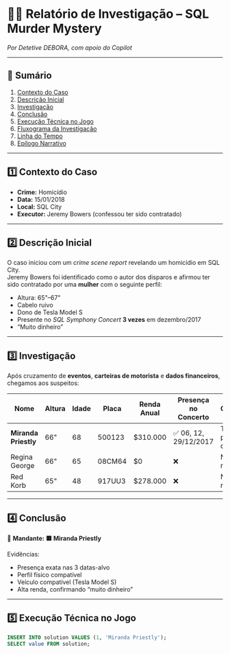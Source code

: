 # 🕵️‍♀️ Relatório de Investigação – SQL Murder Mystery  
*Por Detetive DEBORA, com apoio do Copilot*  

---

## 📌 Sumário
1. [Contexto do Caso](#1-contexto-do-caso)  
2. [Descrição Inicial](#2-descrição-inicial)  
3. [Investigação](#3-investigação)  
4. [Conclusão](#4-conclusão)  
5. [Execução Técnica no Jogo](#5-execução-técnica-no-jogo)  
6. [Fluxograma da Investigação](#6-fluxograma-da-investigação)  
7. [Linha do Tempo](#7-linha-do-tempo)  
8. [Epílogo Narrativo](#8-epílogo-narrativo)  

---

## 1️⃣ Contexto do Caso
- **Crime:** Homicídio  
- **Data:** 15/01/2018  
- **Local:** SQL City  
- **Executor:** Jeremy Bowers (confessou ter sido contratado)  

---

## 2️⃣ Descrição Inicial
O caso iniciou com um *crime scene report* revelando um homicídio em SQL City.  
Jeremy Bowers foi identificado como o autor dos disparos e afirmou ter sido contratado por uma **mulher** com o seguinte perfil:  

- Altura: 65"–67"  
- Cabelo ruivo  
- Dono de Tesla Model S  
- Presente no *SQL Symphony Concert* **3 vezes** em dezembro/2017  
- “Muito dinheiro”  

---

## 3️⃣ Investigação
Após cruzamento de **eventos**, **carteiras de motorista** e **dados financeiros**, chegamos aos suspeitos:  

| Nome              | Altura | Idade | Placa    | Renda Anual | Presença no Concerto | Observações |
|-------------------|--------|-------|----------|-------------|----------------------|-------------|
| **Miranda Priestly** | 66"    | 68    | 500123   | $310.000    | ✅ 06, 12, 29/12/2017 | Todas as pistas coincidem |
| Regina George     | 66"    | 65    | 08CM64   | $0          | ❌                   | Não esteve no evento |
| Red Korb          | 65"    | 48    | 917UU3   | $278.000    | ❌                   | Não esteve no evento |

---

## 4️⃣ Conclusão
🔎 **Mandante:** **🟥 Miranda Priestly**  

Evidências:  
- Presença exata nas 3 datas-alvo  
- Perfil físico compatível  
- Veículo compatível (Tesla Model S)  
- Alta renda, confirmando “muito dinheiro”  

---

## 5️⃣ Execução Técnica no Jogo
```sql
INSERT INTO solution VALUES (1, 'Miranda Priestly');
SELECT value FROM solution;
